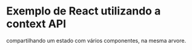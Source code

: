 # Exemplo de React utilizando a context API

compartilhando um estado com vários componentes, na mesma arvore.